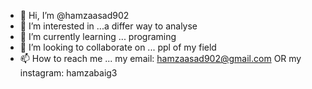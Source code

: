 - 👋 Hi, I’m @hamzaasad902
- 👀 I’m interested in ...a differ way to analyse
- 🌱 I’m currently learning ... programing
- 💞️ I’m looking to collaborate on ... ppl of my field
- 📫 How to reach me ... my email: hamzaasad902@gmail.com OR my instagram: hamzabaig3

<!---
hamzaasad902/hamzaasad902 is a ✨ special ✨ repository because its `README.md` (this file) appears on your GitHub profile.
You can click the Preview link to take a look at your changes.
--->
